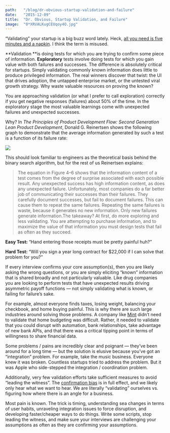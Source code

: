```yaml
---
path:	"/blog/dr-obvious-startup-validation-and-failure"
date:	"2015-12-09"
title:	"Dr. Obvious, Startup Validation, and Failure"
image:	"0*XRVALKugCEUqoy4O.jpg"
---
```


“Validating” your startup is a big buzz word lately. Heck, [all you need is five minutes and a napkin](http://www.inc.com/jessica-stillman/validate-your-startup-idea-in-5-minutes-or-less.html). I think the term is misused.

**Validation **is doing tests for which you are trying to confirm some piece of information. **Exploratory** tests involve doing tests for which you gain value with both failures and successes. The difference is absolutely critical for startups. Simply validating commonly known information does little to produce privileged information. The real winners discover that twist: the UI that drives adoption, the untapped enterprise market, or the untested viral growth strategy. Why waste valuable resources on proving the known?

You are approaching validation (or what I prefer to call exploration) correctly if you get negative responses (failures) about 50% of the time. In the exploratory stage the most valuable learnings come with unexpected failures and unexpected successes.

Why? In *The Principles of Product Development Flow: Second Generation Lean Product Development*, Donald G. Reinertsen shows the following graph to demonstrate that the average information generated by such a test is a function of its failure rate:

![](/images/0*XRVALKugCEUqoy4O.jpg)

This should look familiar to engineers as the theoretical basis behind the binary search algorithm, but for the rest of us Reinertsen explains:


> The equation in Figure 4–6 shows that the information content of a test comes from the degree of surprise associated with each possible result. Any unexpected success has high information content, as does any unexpected failure. Unfortunately, most companies do a far better job of communicating their successes than their failures. They carefully document successes, but fail to document failures. This can cause them to repeat the same failures. Repeating the same failures is waste, because it generates no new information. Only new failures generate information.The takeaway? At first, do more exploring and less validating. You are attempting to purchase information, and to maximize the value of that information you must design tests that fail as often as they succeed.

**Easy Test:** “Hand entering those receipts must be pretty painful huh?”

**Hard Test:** “Will you sign a year long contract for $22,000 if I can solve that problem for you?”

If every interview confirms your core assumption(s), then you are likely asking the wrong questions, or you are simply eliciting “known” information that is shared broadly and not particularly valuable. Like drug companies you are looking to perform tests that have unexpected results driving asymmetric payoff functions — not simply validating what is known, or failing for failure’s sake.

For example, almost everyone finds taxes, losing weight, balancing your checkbook, and home buying painful. This is why there are such large industries around solving those problems. A company like [Mint](https://www.mint.com/) didn’t need to validate that home budgeting was difficult. Rather, it needed to validate that you could disrupt with automation, bank relationships, take advantage of new bank APIs, and that there was a critical tipping point in terms of willingness to share financial data.

Some problems / pains are incredibly clear and poignant — they’ve been around for a long time — but the solution is elusive because you’ve got an “integration” problem. For example, take the music business. Everyone knew it was broken. Countless startups tried to address the problem. But it was Apple who side-stepped the integration / coordination problem.

Additionally, very few validation efforts take sufficient measures to avoid “leading the witness”. The [confirmation bias](http://en.wikipedia.org/wiki/Confirmation_bias) is in full effect, and we likely only hear what we want to hear. We are literally “validating” ourselves vs. figuring how where there is an angle for a business.

Most pain is known. The trick is timing, understanding sea changes in terms of user habits, unraveling integration issues to force disruption, and developing faster/cheaper ways to do things. Write some scripts, stop leading the witness, and make sure your interviews are challenging your assumptions as often as they are confirming your assumptions.

